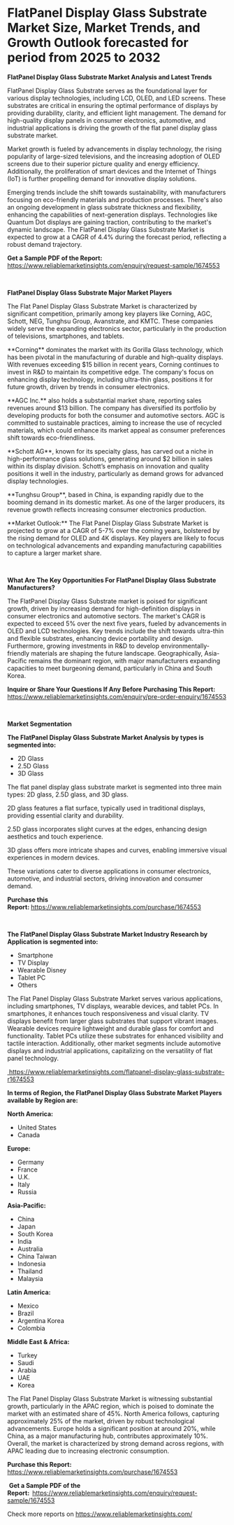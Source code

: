<p><h1>FlatPanel Display Glass Substrate Market Size, Market Trends, and Growth Outlook forecasted for period from 2025 to 2032</h1></p><p><strong>FlatPanel Display Glass Substrate Market Analysis and Latest Trends</strong></p>
<p><p>FlatPanel Display Glass Substrate serves as the foundational layer for various display technologies, including LCD, OLED, and LED screens. These substrates are critical in ensuring the optimal performance of displays by providing durability, clarity, and efficient light management. The demand for high-quality display panels in consumer electronics, automotive, and industrial applications is driving the growth of the flat panel display glass substrate market.</p><p>Market growth is fueled by advancements in display technology, the rising popularity of large-sized televisions, and the increasing adoption of OLED screens due to their superior picture quality and energy efficiency. Additionally, the proliferation of smart devices and the Internet of Things (IoT) is further propelling demand for innovative display solutions.</p><p>Emerging trends include the shift towards sustainability, with manufacturers focusing on eco-friendly materials and production processes. There's also an ongoing development in glass substrate thickness and flexibility, enhancing the capabilities of next-generation displays. Technologies like Quantum Dot displays are gaining traction, contributing to the market's dynamic landscape. The FlatPanel Display Glass Substrate Market is expected to grow at a CAGR of 4.4% during the forecast period, reflecting a robust demand trajectory.</p></p>
<p><strong>Get a Sample PDF of the Report:&nbsp;</strong> <a href="https://www.reliablemarketinsights.com/enquiry/request-sample/1674553?utm_campaign=2197&utm_medium=2&utm_source=Github&utm_content=ia&utm_term=25032025&utm_id=flatpanel-display-glass-substrate">https://www.reliablemarketinsights.com/enquiry/request-sample/1674553</a></p>
<p>&nbsp;</p>
<p><strong>FlatPanel Display Glass Substrate Major Market Players</strong></p>
<p><p>The Flat Panel Display Glass Substrate Market is characterized by significant competition, primarily among key players like Corning, AGC, Schott, NEG, Tunghsu Group, Avanstrate, and KMTC. These companies widely serve the expanding electronics sector, particularly in the production of televisions, smartphones, and tablets.</p><p>**Corning** dominates the market with its Gorilla Glass technology, which has been pivotal in the manufacturing of durable and high-quality displays. With revenues exceeding $15 billion in recent years, Corning continues to invest in R&D to maintain its competitive edge. The company's focus on enhancing display technology, including ultra-thin glass, positions it for future growth, driven by trends in consumer electronics.</p><p>**AGC Inc.** also holds a substantial market share, reporting sales revenues around $13 billion. The company has diversified its portfolio by developing products for both the consumer and automotive sectors. AGC is committed to sustainable practices, aiming to increase the use of recycled materials, which could enhance its market appeal as consumer preferences shift towards eco-friendliness.</p><p>**Schott AG**, known for its specialty glass, has carved out a niche in high-performance glass solutions, generating around $2 billion in sales within its display division. Schott’s emphasis on innovation and quality positions it well in the industry, particularly as demand grows for advanced display technologies.</p><p>**Tunghsu Group**, based in China, is expanding rapidly due to the booming demand in its domestic market. As one of the larger producers, its revenue growth reflects increasing consumer electronics production.</p><p>**Market Outlook:** The Flat Panel Display Glass Substrate Market is projected to grow at a CAGR of 5-7% over the coming years, bolstered by the rising demand for OLED and 4K displays. Key players are likely to focus on technological advancements and expanding manufacturing capabilities to capture a larger market share.</p></p>
<p>&nbsp;</p>
<p><strong>What Are The Key Opportunities For FlatPanel Display Glass Substrate Manufacturers?</strong></p>
<p><p>The FlatPanel Display Glass Substrate market is poised for significant growth, driven by increasing demand for high-definition displays in consumer electronics and automotive sectors. The market's CAGR is expected to exceed 5% over the next five years, fueled by advancements in OLED and LCD technologies. Key trends include the shift towards ultra-thin and flexible substrates, enhancing device portability and design. Furthermore, growing investments in R&D to develop environmentally-friendly materials are shaping the future landscape. Geographically, Asia-Pacific remains the dominant region, with major manufacturers expanding capacities to meet burgeoning demand, particularly in China and South Korea.</p></p>
<p><strong>Inquire or Share Your Questions If Any Before Purchasing This Report:</strong> <a href="https://www.reliablemarketinsights.com/enquiry/pre-order-enquiry/1674553?utm_campaign=2197&utm_medium=2&utm_source=Github&utm_content=ia&utm_term=25032025&utm_id=flatpanel-display-glass-substrate">https://www.reliablemarketinsights.com/enquiry/pre-order-enquiry/1674553</a></p>
<p>&nbsp;</p>
<p><strong>Market Segmentation</strong></p>
<p><strong>The FlatPanel Display Glass Substrate Market Analysis by types is segmented into:</strong></p>
<p><ul><li>2D Glass</li><li>2.5D Glass</li><li>3D Glass</li></ul></p>
<p><p>The flat panel display glass substrate market is segmented into three main types: 2D glass, 2.5D glass, and 3D glass. </p><p>2D glass features a flat surface, typically used in traditional displays, providing essential clarity and durability. </p><p>2.5D glass incorporates slight curves at the edges, enhancing design aesthetics and touch experience. </p><p>3D glass offers more intricate shapes and curves, enabling immersive visual experiences in modern devices. </p><p>These variations cater to diverse applications in consumer electronics, automotive, and industrial sectors, driving innovation and consumer demand.</p></p>
<p><strong>Purchase this Report:&nbsp;</strong><a href="https://www.reliablemarketinsights.com/purchase/1674553?utm_campaign=2197&utm_medium=2&utm_source=Github&utm_content=ia&utm_term=25032025&utm_id=flatpanel-display-glass-substrate">https://www.reliablemarketinsights.com/purchase/1674553</a></p>
<p>&nbsp;</p>
<p><strong>The FlatPanel Display Glass Substrate Market Industry Research by Application is segmented into:</strong></p>
<p><ul><li>Smartphone</li><li>TV Display</li><li>Wearable Disney</li><li>Tablet PC</li><li>Others</li></ul></p>
<p><p>The Flat Panel Display Glass Substrate Market serves various applications, including smartphones, TV displays, wearable devices, and tablet PCs. In smartphones, it enhances touch responsiveness and visual clarity. TV displays benefit from larger glass substrates that support vibrant images. Wearable devices require lightweight and durable glass for comfort and functionality. Tablet PCs utilize these substrates for enhanced visibility and tactile interaction. Additionally, other market segments include automotive displays and industrial applications, capitalizing on the versatility of flat panel technology.</p></p>
<p><a href="https://www.reliablemarketinsights.com/flatpanel-display-glass-substrate-r1674553?utm_campaign=2197&utm_medium=2&utm_source=Github&utm_content=ia&utm_term=25032025&utm_id=flatpanel-display-glass-substrate">&nbsp;https://www.reliablemarketinsights.com/flatpanel-display-glass-substrate-r1674553</a></p>
<p><strong>In terms of Region, the FlatPanel Display Glass Substrate Market Players available by Region are:</strong></p>
<p>
    <p> <strong> North America: </strong>
        <ul>
            <li>United States</li>
            <li>Canada</li>
        </ul>
        </p> 
    <p> <strong> Europe: </strong>
        <ul>
            <li>Germany</li>
            <li>France</li>
            <li>U.K.</li>
            <li>Italy</li>
            <li>Russia</li>
        </ul>
        </p> 
    <p> <strong> Asia-Pacific: </strong>
        <ul>
            <li>China</li>
            <li>Japan</li>
            <li>South Korea</li>
            <li>India</li>
            <li>Australia</li>
            <li>China Taiwan</li>
            <li>Indonesia</li>
            <li>Thailand</li>
            <li>Malaysia</li>
        </ul>
        </p> 
    <p> <strong> Latin America: </strong>
        <ul>
            <li>Mexico</li>
            <li>Brazil</li>
            <li>Argentina Korea</li>
            <li>Colombia</li>
        </ul>
        </p> 
    <p> <strong> Middle East & Africa: </strong>
        <ul>
            <li>Turkey</li>
            <li>Saudi</li>
            <li>Arabia</li>
            <li>UAE</li>
            <li>Korea</li>
        </ul>
    </p>
    </p>
<p><p>The Flat Panel Display Glass Substrate Market is witnessing substantial growth, particularly in the APAC region, which is poised to dominate the market with an estimated share of 45%. North America follows, capturing approximately 25% of the market, driven by robust technological advancements. Europe holds a significant position at around 20%, while China, as a major manufacturing hub, contributes approximately 10%. Overall, the market is characterized by strong demand across regions, with APAC leading due to increasing electronic consumption.</p></p>
<p><strong>Purchase this Report: </strong><a href="https://www.reliablemarketinsights.com/purchase/1674553?utm_campaign=2197&utm_medium=2&utm_source=Github&utm_content=ia&utm_term=25032025&utm_id=flatpanel-display-glass-substrate">https://www.reliablemarketinsights.com/purchase/1674553</a></p>
<p>&nbsp;<strong>Get a Sample PDF of the Report:&nbsp;&nbsp;</strong><a href="https://www.reliablemarketinsights.com/enquiry/request-sample/1674553?utm_campaign=2197&utm_medium=2&utm_source=Github&utm_content=ia&utm_term=25032025&utm_id=flatpanel-display-glass-substrate">https://www.reliablemarketinsights.com/enquiry/request-sample/1674553</a></p>
<p><strong></strong></p>
<p>Check more reports on <a href="https://www.reliablemarketinsights.com/?utm_campaign=2197&utm_medium=2&utm_source=Github&utm_content=ia&utm_term=25032025&utm_id=flatpanel-display-glass-substrate">https://www.reliablemarketinsights.com/</a></p>